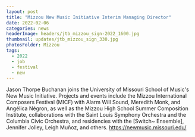 ```yaml
---
layout: post
title: "Mizzou New Music Initiative Interim Managing Director"
date: 2022-02-06
categories: news
headerImage: headers/jtb_mizzou_sign-2022_1600.jpg
thumbnail: updates/jtb_mizzou_sign_330.jpg
photosFolder: Mizzou
tags:
  - 2022
  - job
  - festival
  - new
---
```


Jason Thorpe Buchanan joins the University of Missouri School of Music's New Music Initiative. Projects and events include the Mizzou International Composers Festival (MICF) with Alarm Will Sound, Meredith Monk, and Angélica Négron, as well as the Mizzou High School Summer Composition Institute, collaborations with the Saint Louis Symphony Orchestra and the Columbia Civic Orchestra, and residencies with the [Switch~ Ensemble], Jennifer Jolley, Leigh Muñoz, and others. https://newmusic.missouri.edu/
